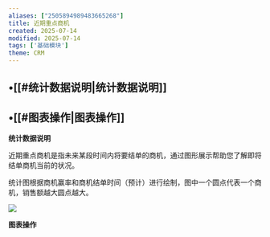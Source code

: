```yaml
---
aliases: ["2505894989483665268"]
title: 近期重点商机
created: 2025-07-14
modified: 2025-07-14
tags: ['基础模块']
theme: CRM
---
```


## •[[#统计数据说明|统计数据说明]]

## •[[#图表操作|图表操作]]

**统计数据说明**

近期重点商机是指未来某段时间内将要结单的商机，通过图形展示帮助您了解即将结单商机当前的状况。

统计图根据商机赢率和商机结单时间（预计）进行绘制，图中一个圆点代表一个商机，销售额越大圆点越大。

**![](https://myhelpdoc.oss-cn-heyuan.aliyuncs.com/mdimages/c3feb54ebf45c41ffc2deea98dd4ddb2.jpg)**

**图表操作**

